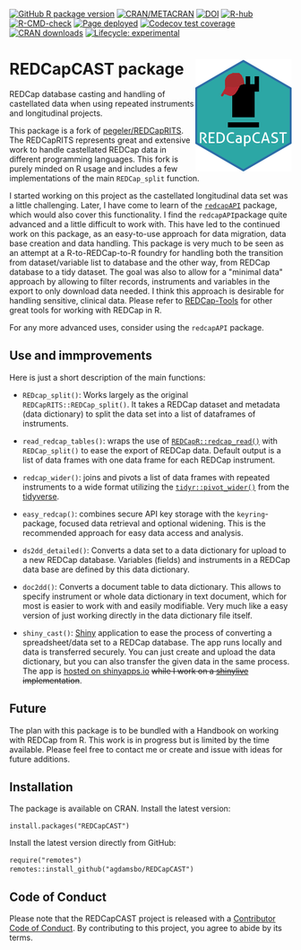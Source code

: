 <!-- badges: start -->
[![GitHub R package version](https://img.shields.io/github/r-package/v/agdamsbo/REDCapCAST)](https://github.com/agdamsbo/REDCapCAST)
[![CRAN/METACRAN](https://img.shields.io/cran/v/REDCapCAST)](https://CRAN.R-project.org/package=REDCapCAST)
[![DOI](https://zenodo.org/badge/DOI/10.5281/zenodo.8013984.svg)](https://doi.org/10.5281/zenodo.8013984)
[![R-hub](https://github.com/agdamsbo/REDCapCAST/actions/workflows/rhub.yaml/badge.svg)](https://github.com/agdamsbo/REDCapCAST/actions/workflows/rhub.yaml)
[![R-CMD-check](https://github.com/agdamsbo/REDCapCAST/actions/workflows/R-CMD-check.yaml/badge.svg)](https://github.com/agdamsbo/REDCapCAST/actions/workflows/R-CMD-check.yaml)
[![Page deployed](https://github.com/agdamsbo/REDCapCAST/actions/workflows/pages/pages-build-deployment/badge.svg)](https://github.com/agdamsbo/REDCapCAST/actions/workflows/pages/pages-build-deployment)
[![Codecov test coverage](https://codecov.io/gh/agdamsbo/REDCapCAST/branch/master/graph/badge.svg)](https://app.codecov.io/gh/agdamsbo/REDCapCAST?branch=master)
[![CRAN downloads](https://cranlogs.r-pkg.org/badges/grand-total/REDCapCAST)](https://cran.r-project.org/package=REDCapCAST)
[![Lifecycle:
experimental](https://img.shields.io/badge/lifecycle-experimental-orange.svg)](https://lifecycle.r-lib.org/articles/stages.html)
<!-- badges: end -->

# REDCapCAST package <img src="man/figures/logo.png" align="right" />

REDCap database casting and handling of castellated data when using repeated instruments and longitudinal projects.

This package is a fork of [pegeler/REDCapRITS](https://github.com/pegeler/REDCapRITS). The REDCapRITS represents great and extensive work to handle castellated REDCap data in different programming languages. This fork is purely minded on R usage and includes a few implementations of the main `REDCap_split` function.

I started working on this project as the castellated longitudinal data set was a little challenging. Later, I have come to learn of the [`redcapAPI`](https://github.com/vubiostat/redcapAPI) package, which would also cover this functionality. I find the `redcapAPI`package quite advanced and a little difficult to work with. This have led to the continued work on this package, as an easy-to-use approach for data migration, data base creation and data handling. This package is very much to be seen as an attempt at a R-to-REDCap-to-R foundry for handling both the transition from dataset/variable list to database and the other way, from REDCap database to a tidy dataset. The goal was also to allow for a "minimal data" approach by allowing to filter records, instruments and variables in the export to only download data needed. I think this approach is desirable for handling sensitive, clinical data. Please refer to [REDCap-Tools](https://redcap-tools.github.io/) for other great tools for working with REDCap in R.

For any more advanced uses, consider using the `redcapAPI` package.

## Use and immprovements

Here is just a short description of the main functions:

* `REDcap_split()`: Works largely as the original `REDCapRITS::REDCap_split()`. It takes a REDCap dataset and metadata (data dictionary) to split the data set into a list of dataframes of instruments.

* `read_redcap_tables()`: wraps the use of [`REDCapR::redcap_read()`](https://github.com/OuhscBbmc/REDCapR) with `REDCap_split()` to ease the export of REDCap data. Default output is a list of data frames with one data frame for each REDCap instrument.

* `redcap_wider()`: joins and pivots a list of data frames with repeated instruments to a wide format utilizing the [`tidyr::pivot_wider()`](https://tidyr.tidyverse.org/reference/pivot_wider.html) from the [tidyverse](https://www.tidyverse.org/).

* `easy_redcap()`: combines secure API key storage with the `keyring`-package, focused data retrieval and optional widening. This is the recommended approach for easy data access and analysis.

* `ds2dd_detailed()`: Converts a data set to a data dictionary for upload to a new REDCap database. Variables (fields) and instruments in a REDCap data base are defined by this data dictionary.

* `doc2dd()`: Converts a document table to data dictionary. This allows to specify instrument or whole data dictionary in text document, which for most is easier to work with and easily modifiable. Very much like a easy version of just working directly in the data dictionary file itself.

* `shiny_cast()`: [Shiny](https://www.rstudio.com/products/shiny/) application to ease the process of converting a spreadsheet/data set to a REDCap database. The app runs locally and data is transferred securely. You can just create and upload the data dictionary, but you can also transfer the given data in the same process. The app is [hosted on shinyapps.io](https://agdamsbo.shinyapps.io/redcapcast/) ~~while I work on a [shinylive](https://posit-dev.github.io/r-shinylive/) implementation~~.

## Future

The plan with this package is to be bundled with a Handbook on working with REDCap from R. This work is in progress but is limited by the time available. Please feel free to contact me or create and issue with ideas for future additions.

## Installation

The package is available on CRAN. Install the latest version:

```
install.packages("REDCapCAST")
```

Install the latest version directly from GitHub:

```
require("remotes")
remotes::install_github("agdamsbo/REDCapCAST")
```

## Code of Conduct

Please note that the REDCapCAST project is released with a [Contributor Code of Conduct](https://agdamsbo.github.io/REDCapCAST/CODE_OF_CONDUCT.html). By contributing to this project, you agree to abide by its terms.
